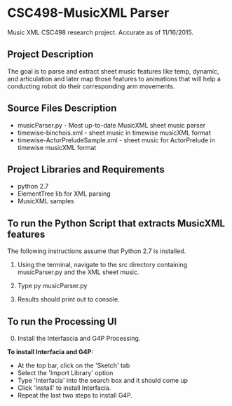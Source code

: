 # CSC498-MusicXML Parser
Music XML CSC498 research project. Accurate as of 11/16/2015.

## Project Description
The goal is to parse and extract sheet music features like temp, dynamic, and articulation and later map those features to animations that will help a conducting robot do their corresponding arm movements.

## Source Files Description
- musicParser.py - Most up-to-date MusicXML sheet music parser
- timewise-binchois.xml - sheet music in timewise musicXML format
- timewise-ActorPreludeSample.xml - sheet music for ActorPrelude in timewise musicXML format
## Project Libraries and Requirements
- python 2.7
- ElementTree lib for XML parsing
- MusicXML samples

## To run the Python Script that extracts MusicXML features
The following instructions assume that Python 2.7 is installed.

1) Using the terminal, navigate to the src directory containing musicParser.py and the XML sheet music.

2) Type py musicParser.py 

3) Results should print out to console. 

## To run the Processing UI
0) Install the Interfascia and G4P Processing. 

 <b>To install Interfacia and G4P:</b>
- At the top bar, click on the 'Sketch' tab
- Select the 'Import Library' option
- Type 'Interfacia' into the search box and it should come up
- Click 'install' to install Interfacia.
- Repeat the last two steps to install G4P.

